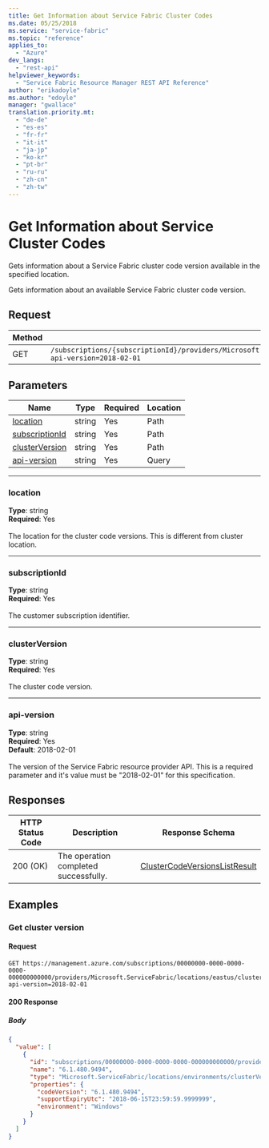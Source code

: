 ```yaml
---
title: Get Information about Service Fabric Cluster Codes
ms.date: 05/25/2018
ms.service: "service-fabric"
ms.topic: "reference"
applies_to: 
  - "Azure"
dev_langs: 
  - "rest-api"
helpviewer_keywords: 
  - "Service Fabric Resource Manager REST API Reference"
author: "erikadoyle"
ms.author: "edoyle"
manager: "gwallace"
translation.priority.mt: 
  - "de-de"
  - "es-es"
  - "fr-fr"
  - "it-it"
  - "ja-jp"
  - "ko-kr"
  - "pt-br"
  - "ru-ru"
  - "zh-cn"
  - "zh-tw"
---
```

# Get Information about Service Cluster Codes
Gets information about a Service Fabric cluster code version available in the specified location.

Gets information about an available Service Fabric cluster code version.

## Request
| Method | Request URI |
| ------ | ----------- |
| GET | `/subscriptions/{subscriptionId}/providers/Microsoft.ServiceFabric/locations/{location}/clusterVersions/{clusterVersion}?api-version=2018-02-01` |


## Parameters
| Name | Type | Required | Location |
| --- | --- | --- | --- |
| [location](#location) | string | Yes | Path |
| [subscriptionId](#subscriptionid) | string | Yes | Path |
| [clusterVersion](#clusterversion) | string | Yes | Path |
| [api-version](#api-version) | string | Yes | Query |

____
### location
__Type__: string <br/>
__Required__: Yes<br/>
<br/>
The location for the cluster code versions. This is different from cluster location.

____
### subscriptionId
__Type__: string <br/>
__Required__: Yes<br/>
<br/>
The customer subscription identifier.

____
### clusterVersion
__Type__: string <br/>
__Required__: Yes<br/>
<br/>
The cluster code version.

____
### api-version
__Type__: string <br/>
__Required__: Yes<br/>
__Default__: 2018-02-01 <br/>
<br/>
The version of the Service Fabric resource provider API. This is a required parameter and it's value must be "2018-02-01" for this specification.

## Responses

| HTTP Status Code | Description | Response Schema |
| --- | --- | --- |
| 200 (OK) | The operation completed successfully.<br/> | [ClusterCodeVersionsListResult](sfrp-model-clustercodeversionslistresult.md) |


## Examples

### Get cluster version

#### Request
```
GET https://management.azure.com/subscriptions/00000000-0000-0000-0000-000000000000/providers/Microsoft.ServiceFabric/locations/eastus/clusterVersions/6.1.480.9494?api-version=2018-02-01
```

#### 200 Response
##### Body
```json
{
  "value": [
    {
      "id": "subscriptions/00000000-0000-0000-0000-000000000000/providers/Microsoft.ServiceFabric/locations/eastus/environments/Windows/clusterVersions/6.1.480.9494",
      "name": "6.1.480.9494",
      "type": "Microsoft.ServiceFabric/locations/environments/clusterVersions",
      "properties": {
        "codeVersion": "6.1.480.9494",
        "supportExpiryUtc": "2018-06-15T23:59:59.9999999",
        "environment": "Windows"
      }
    }
  ]
}
```

